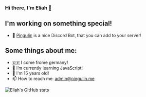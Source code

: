 ### Hi there, I'm Eliah 👋

## I'm working on something special!
- 🔭 [Pingulin](https://pingulin.me/) is a nice Discord Bot, that you can add to your server!

## Some things about me: 
- 🇩🇪 I come frome germany!
- 🌱 I’m currently learning JavaScript!
- 👀 I'm 15 years old!
- 📫 How to reach me: admin@pingulin.me

![Eliah's GitHub stats](https://github-readme-stats.vercel.app/api?username=EliahDE&show_icons=true&theme=radical)
